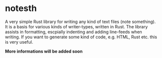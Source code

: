 # notesth

A very simple Rust library for writing any kind of text files (note something). It is a basis for various kinds of writer-types, written in Rust. The library assists in formatting, escpially indenting and adding line-feeds when writing. If you want to generate some kind of code, e.g. HTML, Rust etc. this is very useful.

**More informations will be added soon**
